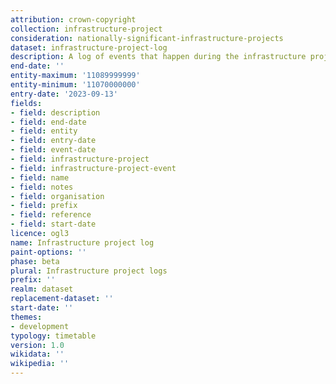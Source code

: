 ```yaml
---
attribution: crown-copyright
collection: infrastructure-project
consideration: nationally-significant-infrastructure-projects
dataset: infrastructure-project-log
description: A log of events that happen during the infrastructure projects
end-date: ''
entity-maximum: '11089999999'
entity-minimum: '11070000000'
entry-date: '2023-09-13'
fields:
- field: description
- field: end-date
- field: entity
- field: entry-date
- field: event-date
- field: infrastructure-project
- field: infrastructure-project-event
- field: name
- field: notes
- field: organisation
- field: prefix
- field: reference
- field: start-date
licence: ogl3
name: Infrastructure project log
paint-options: ''
phase: beta
plural: Infrastructure project logs
prefix: ''
realm: dataset
replacement-dataset: ''
start-date: ''
themes:
- development
typology: timetable
version: 1.0
wikidata: ''
wikipedia: ''
---
```

